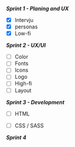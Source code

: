 ***Sprint 1 - Planing and UX***
- [x] Intervju
- [x] personas
- [x] Low-fi

***Sprint 2 - UX/UI***
- [ ] Color
- [ ] Fonts
- [ ] Icons
- [ ] Logo
- [ ] High-fi
- [ ] Layout

***Sprint 3 - Development***
- [ ] HTML
- [ ] CSS / SASS


***Sprint 4***